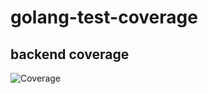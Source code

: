 # golang-test-coverage

## backend coverage
![Coverage](https://img.shields.io/badge/Coverage-100.0%25-brightgreen)
